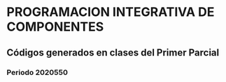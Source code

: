 ﻿# PROGRAMACION INTEGRATIVA DE COMPONENTES

 ## Códigos generados en clases del Primer Parcial
 ### Periodo 2020550
